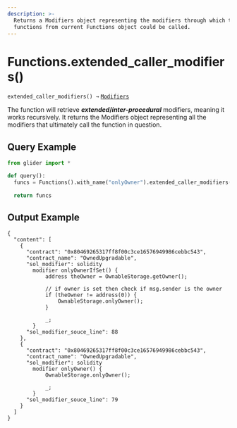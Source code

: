 ```yaml
---
description: >-
  Returns a Modifiers object representing the modifiers through which the
  functions from current Functions object could be called.
---
```


# Functions.extended\_caller\_modifiers()

`extended_caller_modifiers() →` [`Modifiers`](../callables/modifiers/)

The function will retrieve _**extended**_**/**_**inter-procedural**_ modifiers, meaning it works recursively. It returns the Modifiers object representing all the modifiers that ultimately call the function in question.

## Query Example

```python
from glider import *

def query():
  funcs = Functions().with_name("onlyOwner").extended_caller_modifiers().exec(2)
  
  return funcs
```

## Output Example

```solidity
{
  "content": [
    {
      "contract": "0x80469265317ff8f00c3ce16576949986cebbc543",
      "contract_name": "OwnedUpgradable",
      "sol_modifier": solidity
        modifier onlyOwnerIfSet() {
            address theOwner = OwnableStorage.getOwner();
    
            // if owner is set then check if msg.sender is the owner
            if (theOwner != address(0)) {
                OwnableStorage.onlyOwner();
            }
    
            _;
        }
      "sol_modifier_souce_line": 88
    },
    {
      "contract": "0x80469265317ff8f00c3ce16576949986cebbc543",
      "contract_name": "OwnedUpgradable",
      "sol_modifier": solidity
        modifier onlyOwner() {
            OwnableStorage.onlyOwner();
    
            _;
        }
      "sol_modifier_souce_line": 79
    }
  ]
}
```
